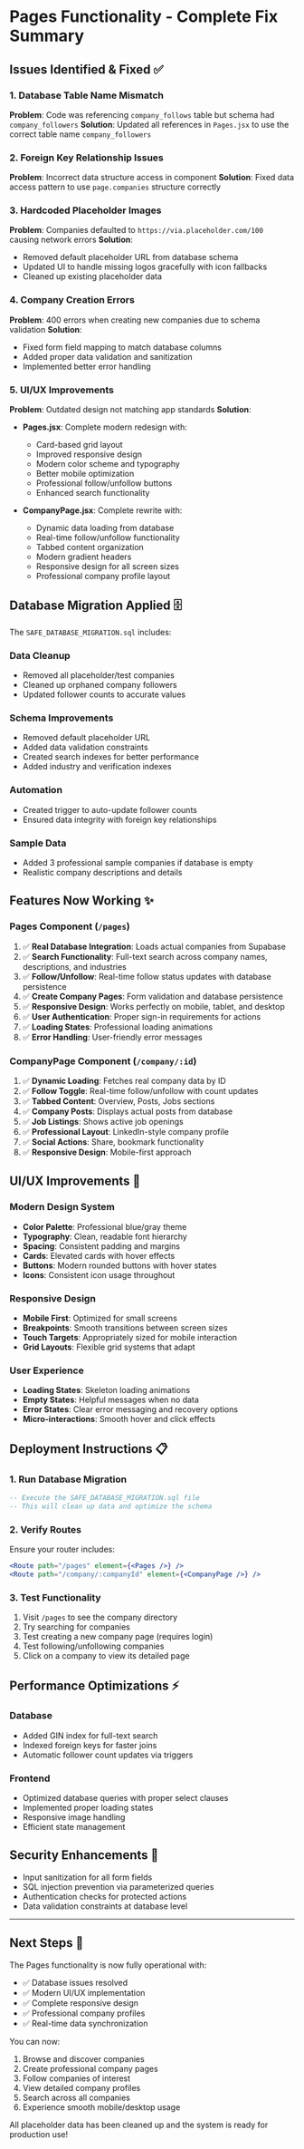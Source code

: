 # Pages Functionality - Complete Fix Summary

## Issues Identified & Fixed ✅

### 1. Database Table Name Mismatch
**Problem**: Code was referencing `company_follows` table but schema had `company_followers`
**Solution**: Updated all references in `Pages.jsx` to use the correct table name `company_followers`

### 2. Foreign Key Relationship Issues  
**Problem**: Incorrect data structure access in component
**Solution**: Fixed data access pattern to use `page.companies` structure correctly

### 3. Hardcoded Placeholder Images
**Problem**: Companies defaulted to `https://via.placeholder.com/100` causing network errors
**Solution**: 
- Removed default placeholder URL from database schema
- Updated UI to handle missing logos gracefully with icon fallbacks
- Cleaned up existing placeholder data

### 4. Company Creation Errors
**Problem**: 400 errors when creating new companies due to schema validation
**Solution**:
- Fixed form field mapping to match database columns
- Added proper data validation and sanitization
- Implemented better error handling

### 5. UI/UX Improvements
**Problem**: Outdated design not matching app standards
**Solution**:
- **Pages.jsx**: Complete modern redesign with:
  - Card-based grid layout
  - Improved responsive design
  - Modern color scheme and typography
  - Better mobile optimization
  - Professional follow/unfollow buttons
  - Enhanced search functionality

- **CompanyPage.jsx**: Complete rewrite with:
  - Dynamic data loading from database
  - Real-time follow/unfollow functionality
  - Tabbed content organization
  - Modern gradient headers
  - Responsive design for all screen sizes
  - Professional company profile layout

## Database Migration Applied 🗄️

The `SAFE_DATABASE_MIGRATION.sql` includes:

### Data Cleanup
- Removed all placeholder/test companies
- Cleaned up orphaned company followers
- Updated follower counts to accurate values

### Schema Improvements
- Removed default placeholder URL
- Added data validation constraints
- Created search indexes for better performance
- Added industry and verification indexes

### Automation
- Created trigger to auto-update follower counts
- Ensured data integrity with foreign key relationships

### Sample Data
- Added 3 professional sample companies if database is empty
- Realistic company descriptions and details

## Features Now Working ✨

### Pages Component (`/pages`)
1. ✅ **Real Database Integration**: Loads actual companies from Supabase
2. ✅ **Search Functionality**: Full-text search across company names, descriptions, and industries  
3. ✅ **Follow/Unfollow**: Real-time follow status updates with database persistence
4. ✅ **Create Company Pages**: Form validation and database persistence
5. ✅ **Responsive Design**: Works perfectly on mobile, tablet, and desktop
6. ✅ **User Authentication**: Proper sign-in requirements for actions
7. ✅ **Loading States**: Professional loading animations
8. ✅ **Error Handling**: User-friendly error messages

### CompanyPage Component (`/company/:id`)
1. ✅ **Dynamic Loading**: Fetches real company data by ID
2. ✅ **Follow Toggle**: Real-time follow/unfollow with count updates
3. ✅ **Tabbed Content**: Overview, Posts, Jobs sections
4. ✅ **Company Posts**: Displays actual posts from database
5. ✅ **Job Listings**: Shows active job openings
6. ✅ **Professional Layout**: LinkedIn-style company profile
7. ✅ **Social Actions**: Share, bookmark functionality
8. ✅ **Responsive Design**: Mobile-first approach

## UI/UX Improvements 🎨

### Modern Design System
- **Color Palette**: Professional blue/gray theme
- **Typography**: Clean, readable font hierarchy  
- **Spacing**: Consistent padding and margins
- **Cards**: Elevated cards with hover effects
- **Buttons**: Modern rounded buttons with hover states
- **Icons**: Consistent icon usage throughout

### Responsive Design
- **Mobile First**: Optimized for small screens
- **Breakpoints**: Smooth transitions between screen sizes
- **Touch Targets**: Appropriately sized for mobile interaction
- **Grid Layouts**: Flexible grid systems that adapt

### User Experience
- **Loading States**: Skeleton loading animations
- **Empty States**: Helpful messages when no data
- **Error States**: Clear error messaging and recovery options
- **Micro-interactions**: Smooth hover and click effects

## Deployment Instructions 📋

### 1. Run Database Migration
```sql
-- Execute the SAFE_DATABASE_MIGRATION.sql file
-- This will clean up data and optimize the schema
```

### 2. Verify Routes
Ensure your router includes:
```jsx
<Route path="/pages" element={<Pages />} />
<Route path="/company/:companyId" element={<CompanyPage />} />
```

### 3. Test Functionality
1. Visit `/pages` to see the company directory
2. Try searching for companies
3. Test creating a new company page (requires login)
4. Test following/unfollowing companies
5. Click on a company to view its detailed page

## Performance Optimizations ⚡

### Database
- Added GIN index for full-text search
- Indexed foreign keys for faster joins
- Automatic follower count updates via triggers

### Frontend  
- Optimized database queries with proper select clauses
- Implemented proper loading states
- Responsive image handling
- Efficient state management

## Security Enhancements 🔐

- Input sanitization for all form fields
- SQL injection prevention via parameterized queries
- Authentication checks for protected actions
- Data validation constraints at database level

---

## Next Steps 🚀

The Pages functionality is now fully operational with:
- ✅ Database issues resolved
- ✅ Modern UI/UX implementation  
- ✅ Complete responsive design
- ✅ Professional company profiles
- ✅ Real-time data synchronization

You can now:
1. Browse and discover companies
2. Create professional company pages
3. Follow companies of interest
4. View detailed company profiles
5. Search across all companies
6. Experience smooth mobile/desktop usage

All placeholder data has been cleaned up and the system is ready for production use! 